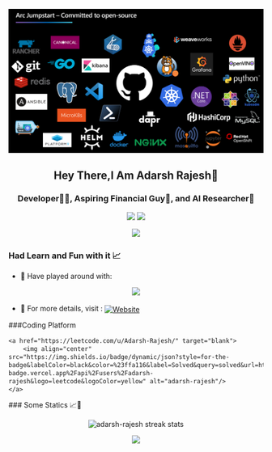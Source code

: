 <p align="center">
    <img src="Banner1.png" width="1000">
</p>
<h2 align="center"> Hey There,I Am Adarsh Rajesh👋 </h2>

</p>
<h3 align="center"> Developer👨‍💻, Aspiring Financial Guy💸, and AI Researcher🤖 </h3>
<!--  <div align="center">
  <img src="https://mir-s3-cdn-cf.behance.net/project_modules/max_1200/22b22287602523.5dbd29081561d.gif" />
  </div> -->
  
<p align="center">
<!--     <img align="center" alt="coding" width="500" src="https://user-images.githubusercontent.com/55389276/140866485-8fb1c876-9a8f-4d6a-98dc-08c4981eaf70.gif"> -->
     <img src="https://mir-s3-cdn-cf.behance.net/project_modules/max_1200/22b22287602523.5dbd29081561d.gif" />
 <img src="https://readme-typing-svg.herokuapp.com/?lines=Hey+there!...;Great+to+have+you+here!🖤&center=true&size=20">
</p>    
<p align="center">
    <img src="https://komarev.com/ghpvc/?username=Adarsh-Rajesh&color=blueviolet&style=for-the-badge" />
</p>

### Had Learn and Fun with it 📈

- 🔭 Have played around with: 
<p align="center">
    <img src="https://skillicons.dev/icons?i=apple,docker,vim,arduino,aws,azure,bash,bootstrap,py,discord,express,git,github,html,css,idea,gcp,java,js,linux,mongodb,mysql,nodejs,postgres,powershell,react,vscode,raspberrypi,cloudflare,php,r,vercel&perline=12"/>
</p>


- 📜 For more details, visit :  <a href = "https://leetcode.com/u/adarsh-rajesh/" target ="blank">  <img align ="center" alt="Website" src="https://img.shields.io/website?url=https%3A%2F%2Fadarsh-rajesh.vercel.app%2F&logo=portfilio&labelColor=blue&color=white">
    </a>

###Coding Platform

    <a href="https://leetcode.com/u/Adarsh-Rajesh/" target="blank">
        <img align="center" src="https://img.shields.io/badge/dynamic/json?style=for-the-badge&labelColor=black&color=%23ffa116&label=Solved&query=solved&url=https%3A%2F%2Fleetcode-badge.vercel.app%2Fapi%2Fusers%2Fadarsh-rajesh&logo=leetcode&logoColor=yellow" alt="adarsh-rajesh"/>
    </a>
</p>
### Some Statics 📈📱
<p align="center">
    <img align="center" src="https://github-readme-streak-stats.herokuapp.com/?user=adarsh-rajesh&token=YOUR_PERSONAL_ACCESS_TOKEN" alt="adarsh-rajesh streak stats" />
</p>
<p align="center">
<!-- <a href="https://github.com/adarsh-rajesh"> -->
  <!-- https://github-readme-activity-graph.vercel.app/graph?username=adarsh-rajesh&theme=github-compact)](https://github.com/ashutosh00710/github-readme-activity-graph)-->
 <img height="280em" src="https://github-readme-activity-graph.vercel.app/graph?username=adarsh-rajesh&theme=github-compact"/>
<!--   <img height="180em" src="https://github-readme-stats.vercel.app/api?username=adarsh-rajesh&show_icons=true&theme=dracula&include_all_commits=true&count_private=true"/>
  <img height="180em" src="https://github-readme-stats.vercel.app/api/top-langs/?username=adarsh-rajesh&theme=algolia"/>
</a>
 -->
</p>

<!-- ![logo](https://github.com/adarsh-rajesh/adarsh-rajesh/blob/main/snake%20gif.gif)
<!--[![adarsh-rajesh's GitHub | Languages Over Time](https://stats.quine.sh/adarsh-rajesh/languages-over-time?theme=light)](https://quine.sh)
--->
